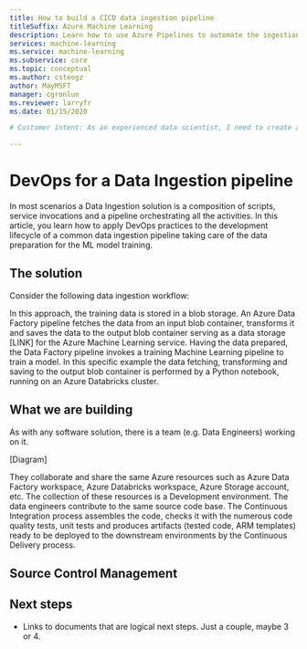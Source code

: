 ```yaml
---
title: How to build a CICD data ingestion pipeline
titleSuffix: Azure Machine Learning
description: Learn how to use Azure Pipelines to automate the ingestion of data used to train your models. Add more info here that describes what the document talks about
services: machine-learning
ms.service: machine-learning
ms.subservice: core
ms.topic: conceptual
ms.author: csteegz
author: MayMSFT
manager: cgronlun
ms.reviewer: larryfr
ms.date: 01/15/2020

# Customer intent: As an experienced data scientist, I need to create a production data ingestion pipeline for the data used to train my models.

---
```


# DevOps for a Data Ingestion pipeline

In most scenarios a Data Ingestion solution is a composition of scripts, service invocations and a pipeline orchestrating all the activities. In this article, you learn how to apply DevOps practices to the development lifecycle of a common data ingestion pipeline taking care of the data preparation for the ML model training.

<!-- ## Prerequisites

* Bulleted list of things you need to be successful -->

## The solution

Consider the following data ingestion workflow:

In this approach, the training data is stored in a blob storage. An Azure Data Factory pipeline fetches the data from an input blob container, transforms it and saves the data to the output blob container serving as a data storage [LINK] for the Azure Machine Learning service. Having the data prepared, the Data Factory pipeline invokes a training Machine Learning pipeline to train a model. In this specific example the data fetching, transforming and saving to the output blob container is performed by a Python notebook, running on an Azure Databricks cluster.

## What we are building

As with any software solution, there is a team (e.g. Data Engineers) working on it. 

[Diagram]

They collaborate and share the same Azure resources such as Azure Data Factory workspace, Azure Databricks workspace, Azure Storage account, etc. The collection of these resources is a Development environment. The data engineers contribute to the same source code base. The Continuous Integration process assembles the code, checks it with the numerous code quality tests, unit tests and produces artifacts (tested code, ARM templates) ready to be deployed to the downstream environments by the Continuous Delivery process.

## Source Control Management



## Next steps

* Links to documents that are logical next steps. Just a couple, maybe 3 or 4.
